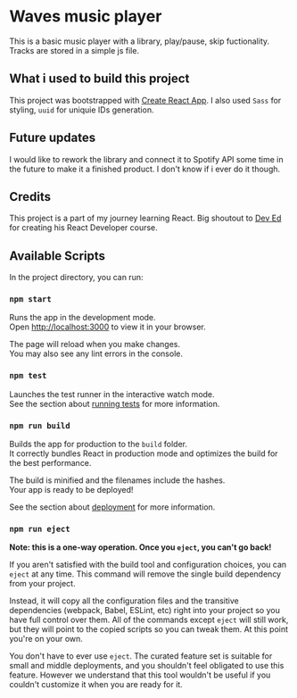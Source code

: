 # Waves music player

This is a basic music player with a library, play/pause, skip fuctionality. Tracks are stored in a simple js file.

## What i used to build this project

This project was bootstrapped with [Create React App](https://github.com/facebook/create-react-app). I also used `Sass` for styling, `uuid` for uniquie IDs generation.

## Future updates

I would like to rework the library and connect it to Spotify API some time in the future to make it a finished product. I don't know if i ever do it though.

## Credits

This project is a part of my journey learning React. Big shoutout to [Dev Ed](https://www.youtube.com/channel/UClb90NQQcskPUGDIXsQEz5Q) for creating his React Developer course.

## Available Scripts

In the project directory, you can run:

### `npm start`

Runs the app in the development mode.\
Open [http://localhost:3000](http://localhost:3000) to view it in your browser.

The page will reload when you make changes.\
You may also see any lint errors in the console.

### `npm test`

Launches the test runner in the interactive watch mode.\
See the section about [running tests](https://facebook.github.io/create-react-app/docs/running-tests) for more information.

### `npm run build`

Builds the app for production to the `build` folder.\
It correctly bundles React in production mode and optimizes the build for the best performance.

The build is minified and the filenames include the hashes.\
Your app is ready to be deployed!

See the section about [deployment](https://facebook.github.io/create-react-app/docs/deployment) for more information.

### `npm run eject`

**Note: this is a one-way operation. Once you `eject`, you can't go back!**

If you aren't satisfied with the build tool and configuration choices, you can `eject` at any time. This command will remove the single build dependency from your project.

Instead, it will copy all the configuration files and the transitive dependencies (webpack, Babel, ESLint, etc) right into your project so you have full control over them. All of the commands except `eject` will still work, but they will point to the copied scripts so you can tweak them. At this point you're on your own.

You don't have to ever use `eject`. The curated feature set is suitable for small and middle deployments, and you shouldn't feel obligated to use this feature. However we understand that this tool wouldn't be useful if you couldn't customize it when you are ready for it.
